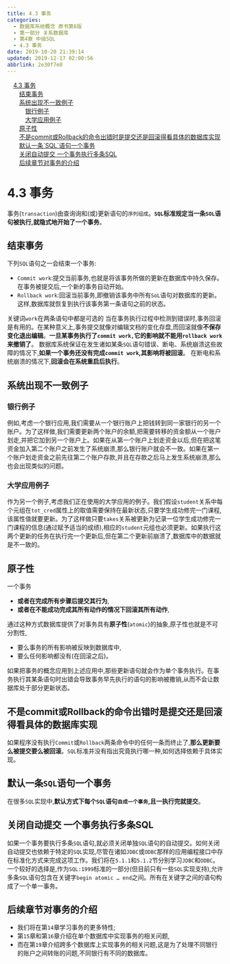 ```yaml
---
title: 4.3 事务
categories: 
  - 数据库系统概念 原书第6版
  - 第一部分 关系数据库
  - 第4章 中级SQL
  - 4.3 事务
date: 2019-10-20 21:39:14
updated: 2019-12-17 02:00:56
abbrlink: 2e30f7e8
---
```

<div id='my_toc'><a href="/ReadingNotes/2e30f7e8/#4-3-事务" class="header_1">4.3 事务</a>&nbsp;<br><a href="/ReadingNotes/2e30f7e8/#结束事务" class="header_2">结束事务</a>&nbsp;<br><a href="/ReadingNotes/2e30f7e8/#系统出现不一致例子" class="header_2">系统出现不一致例子</a>&nbsp;<br><a href="/ReadingNotes/2e30f7e8/#银行例子" class="header_3">银行例子</a>&nbsp;<br><a href="/ReadingNotes/2e30f7e8/#大学应用例子" class="header_3">大学应用例子</a>&nbsp;<br><a href="/ReadingNotes/2e30f7e8/#原子性" class="header_2">原子性</a>&nbsp;<br><a href="/ReadingNotes/2e30f7e8/#不是commit或Rollback的命令出错时是提交还是回滚得看具体的数据库实现" class="header_2">不是commit或Rollback的命令出错时是提交还是回滚得看具体的数据库实现</a>&nbsp;<br><a href="/ReadingNotes/2e30f7e8/#默认一条-SQL-语句一个事务" class="header_2">默认一条`SQL`语句一个事务</a>&nbsp;<br><a href="/ReadingNotes/2e30f7e8/#关闭自动提交-一个事务执行多条SQL" class="header_2">关闭自动提交 一个事务执行多条SQL</a>&nbsp;<br><a href="/ReadingNotes/2e30f7e8/#后续章节对事务的介绍" class="header_2">后续章节对事务的介绍</a>&nbsp;<br></div>
<style>.header_1{margin-left: 1em;}.header_2{margin-left: 2em;}.header_3{margin-left: 3em;}.header_4{margin-left: 4em;}.header_5{margin-left: 5em;}.header_6{margin-left: 6em;}</style>
<!--more-->
<script>if (navigator.platform.search('arm')==-1){document.getElementById('my_toc').style.display = 'none';}var e,p = document.getElementsByTagName('p');while (p.length>0) {e = p[0];e.parentElement.removeChild(e);}</script>

<!--end-->
<!--SSTStart-->
# 4.3 事务 #
事务(`transaction`)由查询询和(或)更新语句的`序列组成`。**`SQL`标准规定当一条`SOL`语句被执行,就隐式地开始了一个事务**。
## 结束事务 ##
下列`SQL`语句之一会结束一个事务:
- `Commit work`:提交当前事务,也就是将该事务所做的更新在数据库中持久保存。在事务被提交后,一个新的事务自动开始。
- `Rollback work`:回滚当前事务,即撤销该事务中所有`SoL`语句对数据库的更新。这样,数据库就恢复到执行该事务第一条语句之前的状态。

关键词`work`在两条语句中都是可选的
当在事务执行过程中检测到错误时,事务回滚是有用的。在某种意义上,事务提交就像对编辑文档的变化存盘,而回滚就像**不保存变化退出编辑**。**一旦某事务执行了`commit work,`它的影响就不能用`rollback work`来撤销了**。
数据库系统保证在发生诸如某条`SQL`语句错误、断电、系统崩溃这些故障的情况下,**如果一个事务还没有完成`commit work`,其影响将被回滚**。
在断电和系统崩溃的情况下,**回滚会在系统重启后执行**。
## 系统出现不一致例子 ##
### 银行例子 ###
例如,考虑一个银行应用,我们需要从一个银行账户上把钱转到同一家银行的另一个账户。为了这样做,我们需要更新两个账户的余额,把需要转移的资金额从一个账户划走,并把它加到另一个账户上。如果在从第一个账户上划走资金以后,但在把这笔资金加入第二个账户之前发生了系统崩溃,那么银行账户就会不一致。如果在第一个账户划走资金之前先往第二个账户存款,并且在存款之后马上发生系统崩溃,那么也会出现类似的问题。
### 大学应用例子 ###
作为另一个例子,考虑我们正在使用的大学应用的例子。我们假设`student`关系中每个元组在`tot_cred`属性上的取值需要保持在最新状态,只要学生成功修完一门课程,该属性值就要更新。为了这样做只要`takes`关系被更新为记录一位学生成功修完一门课程的信息(通过赋予适当的成绩),相应的`student`元组也必须更新。如果执行这两个更新的任务在执行完一个更新后,但在第二个更新前崩溃了,数据库中的数据就是不一致的。
## 原子性 ##
一个事务
- **或者在完成所有步骤后提交其行为**,
- **或者在不能成功完成其所有动作的情况下回滚其所有动作**,

通过这种方式数据库提供了对事务具有**原子性**(`atomic`)的抽象,原子性也就是不可分割性,
- 要么事务的所有影响被反映到数据库中,
- 要么任何影响都没有(在回滚之后)。

如果把事务的概念应用到上述应用中,那些更新语句就会作为单个事务执行。在事务执行其某条语句时出错会导致事务早先执行的语句的影响被撒销,从而不会让数据库处于部分更新状态。
## 不是commit或Rollback的命令出错时是提交还是回滚得看具体的数据库实现 ##
如果程序没有执行`Commit`或`Rollback`两条命令中的任何一条而终止了,**那么更新要么被提交要么被回滚**。`SQL`标准并没有指出究竟执行哪一种,如何选择依赖于具体实现。
## 默认一条`SQL`语句一个事务 ##
在很多`SQL`实现中,**默认方式下每个`SQL`语句`自成一个事务`,且一执行完就提交**。
## 关闭自动提交 一个事务执行多条SQL ##
如果一个事务要执行多条`SQL`语句,就必须关闭单独`SQL`语句的自动提交。如何关闭自动提交也依赖于特定的`SQL`实现,尽管在诸如`JDBC`或`ODBC`那样的应用编程接口中存在标准化方式来完成这项工作。我们将在`5.1.1`和`5.1.2`节分别学习`JDBC`和`ODBC`。
一个较好的选择是,作为`SQL:1999`标准的一部分(但目前只有一些`SQL`实现支持),允许多条`SQL`语句包含在关键字`begin atomic … end`之间。所有在关键字之间的语句构成了一个单一事务。
## 后续章节对事务的介绍 ##
- 我们将在第`14`章学习事务的更多特性;
- 第`15`章和第`16`章介绍在单个数据库中实现事务的相关问题,
- 而在第`19`章介绍跨多个数据库上实现事务的相关问题,这是为了处理不同银行的账户之间转账的问题,不同银行有不同的数据库。

<!--SSTStop-->
